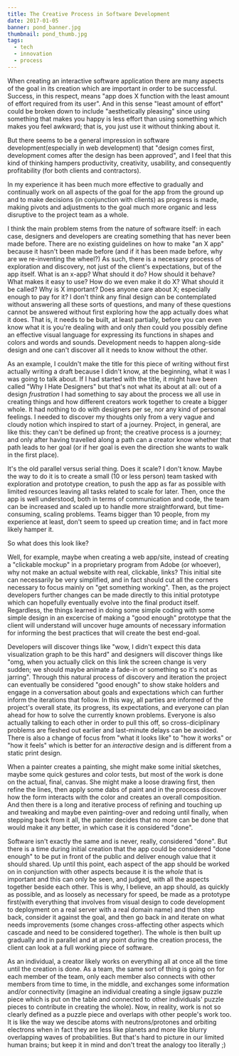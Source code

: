 ```yaml
---
title: The Creative Process in Software Development
date: 2017-01-05
banner: pond_banner.jpg
thumbnail: pond_thumb.jpg
tags:
  - tech
  - innovation
  - process
---
```


When creating an interactive software application there are many aspects of the
goal in its creation which are important in order to be successful. Success, in
this respect, means "app does X function with the least amount of effort
required from its user". And in this sense "least amount of effort" could be
broken down to include "aesthetically pleasing" since using something that
makes you happy is less effort than using something which makes you feel
awkward; that is, you just use it without thinking about it.

But there seems to be a general impression in software development(especially in
web development) that "design comes first, development comes after the design
has been approved", and I feel that this kind of thinking hampers productivity,
creativity, usability, and consequently profitability (for both clients and
contractors).

In my experience it has been much more effective to gradually and continually
work on all aspects of the goal for the app from the ground up and to make
decisions (in conjunction with clients) as progress is made, making pivots and
adjustments to the goal much more organic and less disruptive to the project
team as a whole.

I think the main problem stems from the nature of software itself: in each case,
designers and developers are creating something that has never been made
before. There are no existing guidelines on how to make "an X app" because it
hasn't been made before (and if it has been made before, why are we
re-inventing the wheel?) As such, there is a necessary process of exploration
and discovery, not just of the client's expectations, but of the app itself.
What is an x-app? What should it do? How should it behave? What makes it easy
to use? How do we even make it do X? What should it be called? Why is X
important? Does anyone care about X; especially enough to pay for it? I don't
think any final design can be contemplated without answering all these sorts of
questions, and many of these questions cannot be answered without first
exploring how the app actually does what it does. That is, it needs to be
built, at least partially, before you can even know what it is you're dealing
with and only *then* could you possibly define an effective visual language for
expressing its functions in shapes and colors and words and sounds. Development
needs to happen along-side design and one can't discover all it needs to know
without the other.

As an example, I couldn't make the title for this piece of writing without first
actually writing a draft because I didn't know, at the beginning, what it was I
was going to talk about. If I had started with the title, it might have been
called "Why I Hate Designers" but that's not what its about at all: out of a
design *frustration* I had something to say about the process we all use in
creating things and how different creators work together to create a bigger
whole. It had nothing to do with designers per se, nor any kind of personal
feelings. I needed to discover my thoughts only from a very vague and cloudy
notion which inspired to start of a journey. Project, in general, are like
this: they can't be defined up front; the creative process is a journey; and
only after having travelled along a path can a creator know whether that path
leads to her goal (or if her goal is even the direction she wants to walk in
the first place).

It's the old parallel versus serial thing. Does it scale? I don't know. Maybe
the way to do it is to create a small (10 or less person) team tasked with
exploration and prototype creation, to push the app as far as possible with
limited resources leaving all tasks related to scale for later. Then, once the
app is well understood, both in terms of communication and code, the team can
be increased and scaled up to handle more straightforward, but time-consuming,
scaling problems. Teams bigger than 10 people, from my experience at least,
don't seem to speed up creation time; and in fact more likely hamper it.

So what does this look like?

Well, for example, maybe when creating a web app/site, instead of creating
a "clickable mockup" in a proprietary program from Adobe (or whoever), why not
make an actual website with real, clickable, links? This initial site can
necessarily be very simplified, and in fact should cut all the corners
necessary to focus mainly on "get something working". Then, as the project
developers further changes can be made directly to this initial prototype which
can hopefully eventually evolve into the final product itself. Regardless, the
things learned in doing some simple coding with some simple design in an
excercise of making a "good enough" prototype that the client will understand
will uncover huge amounts of necessary information for informing the best
practices that will create the best end-goal.

Developers will discover things like "wow, I didn't expect this data
visualization graph to be this hard" and designers will discover things
like "omg, when you actually click on this link the screen change is very
sudden; we should maybe animate a fade-in or something so it's not as jarring".
Through this natural process of discovery and iteration the project can
eventually be considered "good enough" to show stake holders and engage in a
conversation about goals and expectations which can further inform the
iterations that follow. In this way, all parties are informed of the project's
overall state, its progress, its expectations, and everyone can plan ahead for
how to solve the currently known problems. Everyone is also actually talking to
each other in order to pull this off, so cross-diciplinary problems are fleshed
out earlier and last-minute delays can be avoided. There is also a change of
focus from "what it looks like" to "how it works" or "how it feels" which is
better for an *interactive* design and is different from a static print
design.

When a painter creates a painting, she might make some initial sketches, maybe
some quick gestures and color tests, but most of the work is done on the
actual, final, canvas. She might make a loose drawing first, then refine the
lines, then apply some dabs of paint and in the process discover how the form
interacts with the color and creates an overall composition. And then there is
a long and iterative process of refining and touching up and tweaking and maybe
even painting-over and redoing until finally, when stepping back from it all,
the painter decides that no more can be done that would make it any better, in
which case it is considered "done".

Software isn't exactly the same and is never, really, considered "done". But
there is a time during initial creation that the app could be considered "done
enough" to be put in front of the public and deliver enough value that it
should shared. Up until this point, each aspect of the app should be worked on
in conjunction with other aspects because it is the *whole* that is important
and this can only be seen, and judged, with all the aspects together beside
each other. This is why, I believe, an app should, as quickly as possible, and
as loosely as necessary for speed, be made as a prototype first(with everything
that involves from visual design to code development to deployment on a real
server with a real domain name) and then step back, consider it against the
goal, and then go back in and iterate on what needs improvements (some changes
cross-affecting other aspects which cascade and need to be considered
together). The whole is then built up gradually and in parallel and at any
point during the creation process, the client can look at a full working piece
of software.

As an individual, a creator likely works on everything all at once all the time
until the creation is done. As a team, the same sort of thing is going on for
each member of the team, only each member also connects with other members from
time to time, in the middle, and exchanges some information and/or
connectivity (imagine an individual creating a single jigsaw puzzle piece which
is put on the table and connected to other individuals' puzzle pieces to
contribute in creating the whole). Now, in reality, work is not so clearly
defined as a puzzle piece and overlaps with other people's work too. It is like
the way we descibe atoms with neutrons/protones and orbiting electrons when in
fact they are less like planets and more like blurry overlapping waves of
probabilities. But that's hard to picture in our limited human brains; but keep
it in mind and don't treat the analogy too literally ;)
